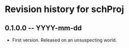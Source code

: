 # Revision history for schProj

## 0.1.0.0 -- YYYY-mm-dd

* First version. Released on an unsuspecting world.
